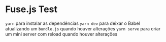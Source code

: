 # Fuse.js Test

`yarn` para instalar as dependências
`yarn dev` para deixar o Babel atualizando um `bundle.js` quando houver alterações
`yarn serve` para criar um mini server com reload quando houver alterações
